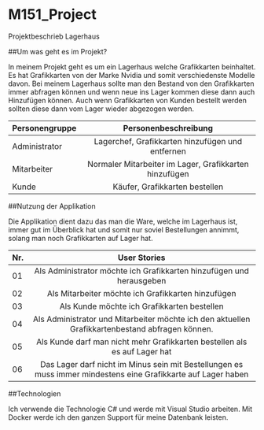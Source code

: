 # M151_Project

Projektbeschrieb Lagerhaus

##Um was geht es im Projekt?

In meinem Projekt geht es um ein Lagerhaus welche Grafikkarten beinhaltet. Es hat Grafikkarten von der Marke Nvidia und somit verschiedenste Modelle davon. Bei meinem Lagerhaus sollte man den Bestand von den Grafikkarten immer abfragen können und wenn neue ins Lager kommen diese dann auch Hinzufügen können. Auch wenn Grafikkarten von Kunden bestellt werden sollten diese dann vom Lager wieder abgezogen werden.

|Personengruppe|	Personenbeschreibung|
|--------------|:-----------------:|
|Administrator|	Lagerchef, Grafikkarten hinzufügen und entfernen|
|Mitarbeiter|	Normaler Mitarbeiter im Lager, Grafikkarten hinzufügen|
|Kunde|	Käufer, Grafikkarten bestellen|

##Nutzung der Applikation

Die Applikation dient dazu das man die Ware, welche im Lagerhaus ist, immer gut im Überblick hat und somit nur soviel Bestellungen annimmt, solang man noch Grafikkarten auf Lager hat.

|Nr.|	User Stories|
|----|:------------:|
|01|	Als Administrator möchte ich Grafikkarten hinzufügen und herausgeben |
|02|	Als Mitarbeiter möchte ich Grafikkarten hinzufügen|
|03|	Als Kunde möchte ich Grafikkarten bestellen|
|04|	Als Administrator und Mitarbeiter möchte ich den aktuellen Grafikkartenbestand abfragen können.|
|05|	Als Kunde darf man nicht mehr Grafikkarten bestellen als es auf Lager hat|
|06|	Das Lager darf nicht im Minus sein mit Bestellungen es muss immer mindestens eine Grafikkarte auf Lager haben|

##Technologien

Ich verwende die Technologie C# und werde mit Visual Studio arbeiten. Mit Docker werde ich den ganzen Support für meine Datenbank leisten. 
